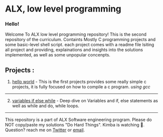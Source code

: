 # ALX, low level programming
### Hello!
Welcome To ALX low level programming repository! This is the second repository of the curriculum. Containts Mostly C programming projects
and some basic-level shell script. each project comes with a readme file lsiting all project and providing, explainations and insights into
the solutions implemented, as well as some unpopular concenpts.

## Projects :
1. [hello world]( https://github.com/sbe4658/alx-low_level_programming/tree/main/0x00-hello_world "0x00") - This is the first projects provides some really simple c projects, it is fully focused on how to compile a c
program. *using gcc*
---
2. [variables if else while](https://github.com/sbe4658/alx-low_level_programming/tree/main/0x01-variables_if_else_while "0x01") - Deep dive on Variables and if, else statements as well as while and do, while loops.
___
This repository is a part of ALX Software engineering program. Please do NOT copy/paste my solutions "Do Hard Things".
Kimba is watching :lion:.
Question? reach me on [Twitter](https://twitter.com/xSALINKOx "twitter") or [email](salekbenelhabchi@gmail.com "email").

